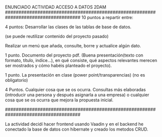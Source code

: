 ENUNCIADO ACTIVIDAD ACCESO A DATOS 2DAM
####################################################################################
10 puntos a repartir entre:

4 puntos: Desarrollar las clases de las tablas de base de datos.

(se puede reutilizar contenido del proyecto pasado)

Realizar un menú que añada, consulte, borre y actualice algún dato.

1 punto. Documento del proyecto pdf. (Buena presentación(texto con formato, título, indice...), en qué consiste, qué aspectos relevantes merecen ser mostrados y cómo habéis planteado el proyecto).

1 punto. La presentación en clase (power point/transparencias) (no es obligatorio)

4 Puntos. Cualquier cosa que se os ocurra. Consultas más elaboradas (introducir una persona y después asignarla a una empresa) o cualquier cosa que se os ocurra que mejora la propuesta inicial.

####################################################################################

La actividad decidí hacer frontend usando Vaadin y en el backend he conectado la base de datos con hibernate y creado los metodos CRUD.
